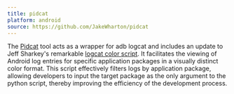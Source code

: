 ```yaml
---
title: pidcat
platform: android
source: https://github.com/JakeWharton/pidcat
---
```


The [Pidcat](https://github.com/JakeWharton/pidcat) tool acts as a wrapper for adb logcat and includes an update to Jeff Sharkey's remarkable [logcat color script](https://jsharkey.org/logcat/). It facilitates the viewing of Android log entries for specific application packages in a visually distinct color format. This script effectively filters logs by application package, allowing developers to input the target package as the only argument to the python script, thereby improving the efficiency of the development process.

